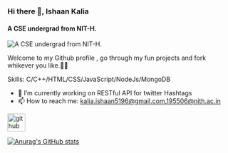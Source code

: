 ### Hi there 👋, Ishaan Kalia
#### A CSE undergrad from NIT-H.
![A CSE undergrad from NIT-H.](https://snyk.io/wp-content/uploads/blog-banner-github-scanning.png)

Welcome to my Github profile , go through my fun projects and fork whikever you like.🌳🌳

Skills: C/C++/HTML/CSS/JavaScript/NodeJs/MongoDB

- 🔭 I’m currently working on RESTful API for twitter Hashtags 
- 📫 How to reach me: kalia.ishaan5196@gmail.com,195506@nith.ac.in 


[<img src='https://cdn.jsdelivr.net/npm/simple-icons@3.0.1/icons/github.svg' alt='github' height='40'>](https://github.com/sticktrick3181)  


[![Anurag's GitHub stats](https://github-readme-stats.vercel.app/api?username=sticktrick3181)](https://github.com/anuraghazra/github-readme-stats)
